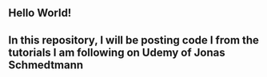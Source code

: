 ## Hello World!
## In this repository, I will be posting code I from the tutorials I am following on Udemy of Jonas Schmedtmann
